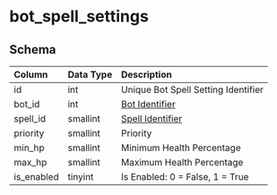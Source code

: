 # bot_spell_settings

## Schema

| Column | Data Type | Description |
| :--- | :--- | :--- |
| id | int | Unique Bot Spell Setting Identifier |
| bot_id | int | [Bot Identifier](bot_data.md) |
| spell_id | smallint | [Spell Identifier](../../schema/spells/spells_new.md) |
| priority | smallint | Priority |
| min_hp | smallint | Minimum Health Percentage |
| max_hp | smallint | Maximum Health Percentage |
| is_enabled | tinyint | Is Enabled: 0 = False, 1 = True |

